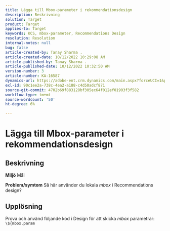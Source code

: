 ```yaml
---
title: Lägga till Mbox-parameter i rekommendationsdesign
description: Beskrivning
solution: Target
product: Target
applies-to: Target
keywords: KCS, mbox-parameter, Recommendations Design
resolution: Resolution
internal-notes: null
bug: false
article-created-by: Tanay Sharma .
article-created-date: 10/12/2022 10:29:08 AM
article-published-by: Tanay Sharma .
article-published-date: 10/12/2022 10:32:50 AM
version-number: 3
article-number: KA-16587
dynamics-url: https://adobe-ent.crm.dynamics.com/main.aspx?forceUCI=1&pagetype=entityrecord&etn=knowledgearticle&id=22da67b1-184a-ed11-bba2-0022480868ff
exl-id: 90c1ee2a-738c-4ea2-a188-c4d50adcf871
source-git-commit: 4702b69f883128bf305ec64f012ef01903f3f582
workflow-type: tm+mt
source-wordcount: '50'
ht-degree: 6%

---
```


# Lägga till Mbox-parameter i rekommendationsdesign

## Beskrivning

<b>Miljö</b>
Mål


<b>Problem/symtom</b>
Så här använder du lokala *mbox* i Recommendations design?


## Upplösning


Prova och använd följande kod i Design för att skicka *mbox* parametrar:  `\${mbox.param`
